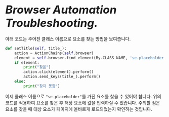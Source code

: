 # **<span style="font-size: 35px; font-style: italic;">Browser Automation Troubleshooting.</span>**


<div class="body-full">

아래 코드는 주어진 클래스 이름으로 요소를 찾는 방법을 보여줍니다.

```python
def setTitle(self, title_):
    action = ActionChains(self.browser)
    element = self.browser.find_element(By.CLASS_NAME, 'se-placeholder')  # 클래스 이름으로 요소를 찾습니다.
    if element:
        print("찾음")
        action.click(element).perform()
        action.send_keys(title_).perform()
    else:
        print("찾지 못함")
```

이제 클래스 이름으로 `"se-placeholder"`를 가진 요소를 찾을 수 있어야 합니다. 위의 코드를 적용하여 요소를 찾은 후 해당 요소에 값을 입력하실 수 있습니다. 주의할 점은 요소를 찾을 때 대상 요소가 페이지에 올바르게 로드되었는지 확인하는 것입니다.


</div>